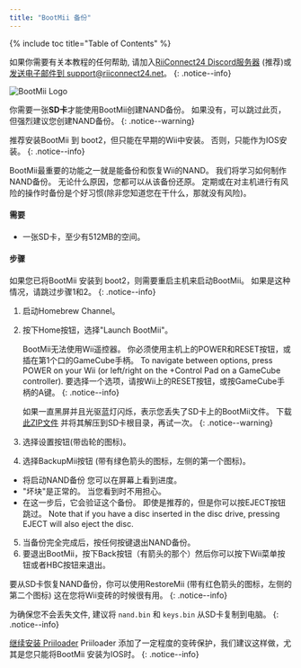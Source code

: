 ```yaml
---
title: "BootMii 备份"
---
```


{% include toc title="Table of Contents" %}

如果你需要有关本教程的任何帮助, 请加入[RiiConnect24 Discord服务器](https://discord.gg/rc24) (推荐)或 [发送电子邮件到 support@riiconnect24.net](mailto:support@riiconnect24.net)。
{: .notice--info}

![BootMii Logo](/images/bootmii.png)

你需要一张**SD卡**才能使用BootMii创建NAND备份。 如果没有，可以跳过此页，但强烈建议您创建NAND备份。
{: .notice--warning}

推荐安装BootMii 到 boot2，但只能在早期的Wii中安装。 否则，只能作为IOS安装。
{: .notice--info}

BootMii最重要的功能之一就是能备份和恢复Wii的NAND。 我们将学习如何制作NAND备份。 无论什么原因，您都可以从该备份还原。 定期或在对主机进行有风险的操作时备份是个好习惯(除非您知道您在干什么，那就没有风险)。

#### 需要
* 一张SD卡，至少有512MB的空间。

#### 步骤
如果您已将BootMii 安装到 boot2，则需要重启主机来启动BootMii。 如果是这种情况，请跳过步骤1和2。
{: .notice--info}
1. 启动Homebrew Channel。
2. 按下Home按钮，选择"Launch BootMii"。

    BootMii无法使用Wii遥控器。 你必须使用主机上的POWER和RESET按钮，或插在第1个口的GameCube手柄。 To navigate between options, press POWER on your Wii (or left/right on the +Control Pad on a GameCube controller). 要选择一个选项，请按Wii上的RESET按钮，或按GameCube手柄的A键。
    {: .notice--info}


    如果一直黑屏并且光驱蓝灯闪烁，表示您丢失了SD卡上的BootMii文件。 下载 [此ZIP文件](https://static.hackmii.com/bootmii_sd_files.zip) 并将其解压到SD卡根目录，再试一次。
    {: .notice--warning}

3. 选择设置按钮(带齿轮的图标)。
4. 选择BackupMii按钮 (带有绿色箭头的图标，左侧的第一个图标)。
- 将启动NAND备份 您可以在屏幕上看到进度。
- "坏块"是正常的。 当您看到时不用担心。
- 在这一步后，它会验证这个备份。 即使是推荐的，但是你可以按EJECT按钮跳过。 Note that if you have a disc inserted in the disc drive, pressing EJECT will also eject the disc.
5. 当备份完全完成后，按任何按键退出NAND备份。
6. 要退出BootMii，按下Back按钮（有箭头的那个）然后你可以按下Wii菜单按钮或者HBC按钮来退出。

要从SD卡恢复NAND备份，你可以使用RestoreMii (带有红色箭头的图标，左侧的第二个图标) 这在您将Wii变砖的时候很有用。
{: .notice--info}

为确保您不会丢失文件, 建议将 `nand.bin` 和 `keys.bin` 从SD卡复制到电脑。
{: .notice--info}

[继续安装 Priiloader](priiloader) Priiloader 添加了一定程度的变砖保护，我们建议这样做，尤其是您只能将BootMii 安装为IOS时。
{: .notice--info}
